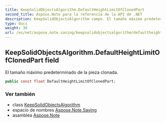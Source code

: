 ```yaml
---
title: KeepSolidObjectsAlgorithm.DefaultHeightLimitOfClonedPart
second_title: Aspose.Note para la referencia de la API de .NET
description: KeepSolidObjectsAlgorithm campo. El tamaño máximo predeterminado de la pieza clonada.
type: docs
weight: 30
url: /es/net/aspose.note.saving/keepsolidobjectsalgorithm/defaultheightlimitofclonedpart/
---
```

## KeepSolidObjectsAlgorithm.DefaultHeightLimitOfClonedPart field

El tamaño máximo predeterminado de la pieza clonada.

```csharp
public const float DefaultHeightLimitOfClonedPart;
```

### Ver también

* class [KeepSolidObjectsAlgorithm](../)
* espacio de nombres [Aspose.Note.Saving](../../keepsolidobjectsalgorithm/)
* asamblea [Aspose.Note](../../../)


